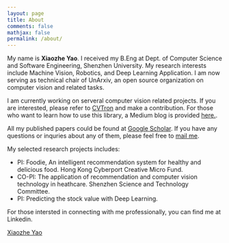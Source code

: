 ```yaml
---
layout: page
title: About
comments: false
mathjax: false
permalink: /about/
---
```


My name is **Xiaozhe Yao**. I received my B.Eng at Dept. of Computer Science and Software Engineering, Shenzhen University. My research interests include Machine Vision, Robotics, and Deep Learning Application. I am now serving as technical chair of UnArxiv, an open source organization on computer vision and related tasks. 

I am currently working on serveral computer vision related projects. If you are interested, please refer to <a href="https://github.com/cv-group/CVTron">CVTron</a> and make a contribution. For those who want to learn how to use this library, a Medium blog is provided <a href="https://medium.com/cvtron">here.</a>.

All my published papers could be found at <a href="https://scholar.google.com/citations?user=Bhgm1tQAAAAJ&hl=en">Google Scholar</a>. If you have any questions or inquries about any of them, please feel free to <a href="mailto:xiaozhe.yaoi@gmail.com">mail me</a>.

My selected research projects includes:

<ul>
<li>
    PI: Foodie, An intelligent recommendation system for healthy and delicious food. Hong Kong Cyberport Creative Micro Fund.
</li>
<li>
    CO-PI: The application of recommendation and computer vision technology in heathcare. Shenzhen Science and Technology Committee.
</li>
<li>
    PI: Predicting the stock value with Deep Learning.
</li>
</ul>

For those intersted in connecting with me professionally, you can find me at Linkedin.

<script type="text/javascript" src="https://platform.linkedin.com/badges/js/profile.js" async defer></script>

<div class="LI-profile-badge"  data-version="v1" data-size="medium" data-locale="zh_CN" data-type="horizontal" data-theme="dark" data-vanity="晓哲-姚-a07a57a5"><a class="LI-simple-link" href='https://cn.linkedin.com/in/%E6%99%93%E5%93%B2-%E5%A7%9A-a07a57a5?trk=profile-badge'>Xiaozhe Yao</a></div>
